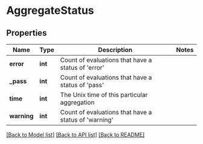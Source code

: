 # AggregateStatus

## Properties
Name | Type | Description | Notes
------------ | ------------- | ------------- | -------------
**error** | **int** | Count of evaluations that have a status of &#x27;error&#x27; | 
**_pass** | **int** | Count of evaluations that have a status of &#x27;pass&#x27; | 
**time** | **int** | The Unix time of this particular aggregation | 
**warning** | **int** | Count of evaluations that have a status of &#x27;warning&#x27; | 

[[Back to Model list]](../README.md#documentation-for-models) [[Back to API list]](../README.md#documentation-for-api-endpoints) [[Back to README]](../README.md)

